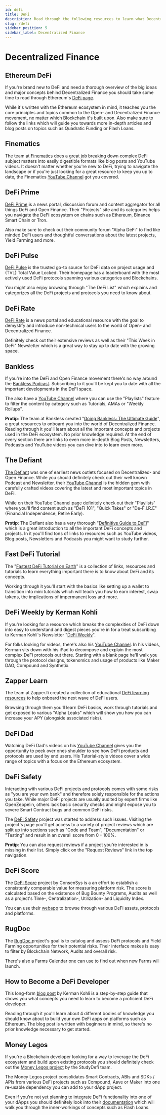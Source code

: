 ```yaml
---
id: defi
title: DeFi
description: Read through the following resources to learn what Decentralized Finance (DeFi) is and how you can build your own DeFi Protocols and dApps.
slug: /defi
sidebar_position: 5
sidebar_label: Decentralized Finance
---
```


# Decentralized Finance

## Ethereum DeFi

If you're brand new to DeFi and need a thorough overview of the big ideas and major concepts behind Decentralized Finance you should take some time to read through Ethereum's [DeFi page](https://ethereum.org/en/defi/).

While it's written with the Ethereum ecosystem in mind, it teaches you the core principles and topics common to the Open- and Decentralized Finance movement, no matter which Blockchain it's built upon. Also make sure to follow the links which will guide you towards more in-depth articles and blog posts on topics such as Quadratic Funding or Flash Loans.

## Finematics

The team at [Finematics](http://finematics.com) does a great job breaking down complex DeFi subject matters into easily digestible formats like blog posts and YouTube videos. It doesn't matter whether you're new to DeFi, trying to navigate the landscape or if you're just looking for a great resource to keep you up to date, the Finematics [YouTube Channel](https://www.youtube.com/c/Finematics) got you covered.

## DeFi Prime

[DeFi Prime](https://defiprime.com/) is a news portal, discussion forum and content aggregator for all things DeFi and Open Finance. Their "Projects" site and its categories helps you navigate the DeFi ecosystem on chains such as Ethereum, Binance Smart Chain or Tron.

Also make sure to check out their community forum "Alpha DeFi" to find like minded DeFi users and thoughtful conversations about the latest projects, Yield Farming and more.

## DeFi Pulse

[DeFi Pulse](https://defipulse.com/) is the trusted go-to source for DeFi data on project usage and \(TVL\) Total Value Locked. Their homepage has a leaderboard with the most actively used DeFi protocols spanning various categories and Blockchains.

You might also enjoy browsing through "The DeFi List" which explains and categorizes all the DeFi projects and protocols you need to know about.

## DeFi Rate

[DeFi Rate](https://defirate.com/) is a news portal and educational resource with the goal to demystify and introduce non-technical users to the world of Open- and Decentralized Finance.

Definitely check out their extensive reviews as well as their "This Week in DeFi" Newsletter which is a great way to stay up to date with the growing space.

## Bankless

If you're into the DeFi and Open Finance movement there's no way around the [Bankless Podcast](http://podcast.banklesshq.com/). Subscribing to it you'll be kept you to date with all the important developments in the DeFi space.

The also have a [YouTube Channel](https://www.youtube.com/c/Bankless/) where you can use the "Playlists" feature to filter the content by category such as Tutorials, AMAs or "Weekly Rollups".

**Protip**: The team at Bankless created "[Going Bankless: The Ultimate Guide](https://newsletter.banklesshq.com/p/-guide-1-starting-with-bankless)", a great resources to onboard you into the world of Decentralized Finance. Reading through it you'll learn about all the important concepts and projects used in the DeFi ecosystem. No prior knowledge required. At the end of every section there are links to even more in-depth Blog Posts, Newsletters, Podcasts and YouTube videos you can dive into to learn even more.

## The Defiant

[The Defiant](https://thedefiant.io/) was one of earliest news outlets focused on Decentralized- and Open Finance. While you should definitely check out their well known Podcast and Newsletter, their [YouTube Channel](https://www.youtube.com/c/TheDefiant) is the hidden gem with carefully crafted videos covering the latest and most important topics in DeFi.

While on their YouTube Channel page definitely check out their "Playlists" where you'll find content such as "DeFi 101", "Quick Takes" or "De-F.I.R.E" \(Financial Independence, Retire Early\).

**Protip**: The Defiant also has a very thorough "[Definitive Guide to DeFi](https://newsletter.thedefiant.io/p/the-defiants-definitive-guide-to)" which is a great introduction to all the important DeFi concepts and projects. In it you'll find tons of links to resources such as YouTube videos, Blog posts, Newsletters and Podcasts you might want to study further.

## Fast DeFi Tutorial

The "[Fastest DeFi Tutorial on Earth](https://fastdefitutorial.com/)" is a collection of links, resources and tutorials to learn everything important there is to know about DeFi and its concepts.

Working through it you'll start with the basics like setting up a wallet to transition into mini tutorials which will teach you how to earn interest, swap tokens, the implications of impermanent loss and more.

## DeFi Weekly by Kerman Kohli

If you're looking for a resource which breaks the complexities of DeFi down into easy to understand and digest pieces you're in for a treat subscribing to Kerman Kohli's Newsletter "[DeFi Weekly](https://defiweekly.substack.com/)".

For folks looking for videos, there's also his [YouTube Channel](https://www.youtube.com/c/DeFiWeekly). In his videos, Kerman sits down with his iPad to decompose and explain the most complex DeFi protocols out there. Starting with a blank page he'll walk you through the protocol designs, tokenomics and usage of products like Maker DAO, Compound and Synthetix.

## Zapper Learn

The team at Zapper.fi created a collection of educational [DeFi learning resources](https://learn.zapper.fi/) to help onboard the next wave of DeFi users.

Browsing through them you'll learn DeFi basics, work through tutorials and get exposed to various "Alpha Leaks" which will show you how you can increase your APY \(alongside associated risks\).

## DeFi Dad

Watching DeFi Dad's videos on his [YouTube Channel](https://www.youtube.com/channel/UCatItl6C7wJp9txFMbXbSTg/) gives you the opportunity to peek over ones shoulder to see how DeFi products and protocols are used by end users. His Tutorial-style videos cover a wide range of topics with a focus on the Ethereum ecosystem.

## DeFi Safety

Interacting with various DeFi projects and protocols comes with some risks as "you are your own bank" and therefore solely responsible for the actions you take. While major DeFi projects are usually audited by expert firms like OpenZeppelin, others lack basic security checks and might expose you to severe Smart Contract bugs and common DeFi risks.

The [DeFi Safety](https://defisafety.com/) project was started to address such issues. Visiting the project's page you'll get access to a variety of project reviews which are split up into sections such as "Code and Team", "Documentation" or "Testing" and result in an overall score from 0 - 100%.

**Protip**: You can also request reviews if a project you're interested in is missing in their list. Simply click on the "Request Reviews" link in the top navigation.

## DeFi Score

The [DeFi Score](https://defiscore.io/) project by ConsenSys is a an effort to establish a consistently comparable value for measuring platform risk. The score is calculated based on the existence of Bug Bounty Programs, Audits as well as a project's Time-, Centralization-, Utilization- and Liquidity Index.

You can use their [webapp](https://app.defiscore.io/) to browse through various DeFi assets, protocols and platforms.

## RugDoc

The [RugDoc ](https://rugdoc.io/)project's goal is to catalog and assess DeFi protocols and Yield Farming opportunities for their potential risks. Their interface makes is easy to filter by Blockchain Network, Audits and overall risk.

There's also a Farms Calendar one can use to find out when new Farms will launch.

## How to Become a DeFi Developer

This long-form [blog post](https://defiweekly.substack.com/p/how-to-become-a-defi-developer) by Kerman Kohli is a step-by-step guide that shows you what concepts you need to learn to become a proficient DeFi developer.

Reading through it you'll learn about 4 different bodies of knowledge you should know about to build your own DeFi apps on platforms such as Ethereum. The blog post is written with beginners in mind, so there's no prior knowledge necessary to get started.

## Money Legos

If you're a Blockchain developer looking for a way to leverage the DeFi ecosystem and build upon existing protocols you should definitely check out the [Money Legos project](https://github.com/studydefi/money-legos) by the StudyDefi team.

The Money Legos project consolidates Smart Contracts, ABIs and SDKs / APIs from various DeFi projects such as Compound, Aave or Maker into one re-usable dependency you can add to your dApp project.

Even if you're not yet planning to integrate DeFi functionality into one of your dApps you should definitely look into their [documentation](https://money-legos.studydefi.com/) which will walk you through the inner-workings of concepts such as Flash Loans.
